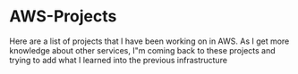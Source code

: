 # AWS-Projects

Here are a list of projects that I have been working on in AWS. As I get more knowledge about other services, I"m coming back to these projects and trying to add what I learned into the previous infrastructure

